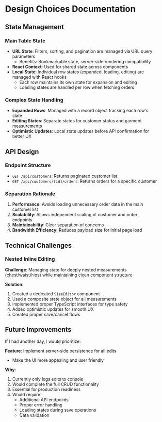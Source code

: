 
# Design Choices Documentation

## State Management

### Main Table State
- **URL State**: Filters, sorting, and pagination are managed via URL query parameters
  - Benefits: Bookmarkable state, server-side rendering compatibility
- **React Context**: Used for shared state across components
- **Local State**: Individual row states (expanded, loading, editing) are managed with React hooks
  - Each row maintains its own state for expansion and editing
  - Loading states are handled per row when fetching orders

### Complex State Handling
- **Expanded Rows**: Managed with a record object tracking each row's state
- **Editing States**: Separate states for customer status and garment measurements
- **Optimistic Updates**: Local state updates before API confirmation for better UX

## API Design

### Endpoint Structure
- `GET /api/customers`: Returns paginated customer list
- `GET /api/customers/[id]/orders`: Returns orders for a specific customer

### Separation Rationale
1. **Performance**: Avoids loading unnecessary order data in the main customer list
2. **Scalability**: Allows independent scaling of customer and order endpoints
3. **Maintainability**: Clear separation of concerns
4. **Bandwidth Efficiency**: Reduces payload size for initial page load

## Technical Challenges

### Nested Inline Editing
**Challenge**: Managing state for deeply nested measurements (chest/waist/hips) while maintaining clean component structure

**Solution**:
1. Created a dedicated `SizeEditor` component
2. Used a composite state object for all measurements
3. Implemented proper TypeScript interfaces for type safety
4. Added optimistic updates for smooth UX
5. Created proper save/cancel flows

## Future Improvements

If I had another day, I would prioritize:

**Feature**: Implement server-side persistence for all edits

- Make the UI more appealing and user friendly

**Why**:
1. Currently only logs edits to console
2. Would complete the full CRUD functionality
3. Essential for production readiness
4. Would require:
   - Additional API endpoints
   - Proper error handling
   - Loading states during save operations
   - Data validation